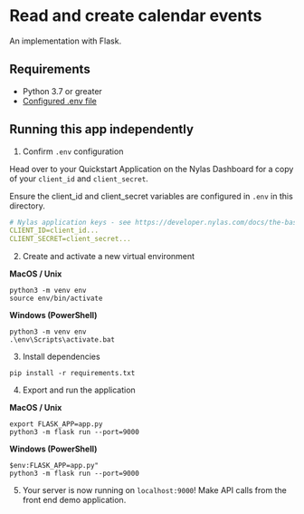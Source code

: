 # Read and create calendar events

An implementation with Flask.

## Requirements

- Python 3.7 or greater
- [Configured .env file](../../../../README.md)

## Running this app independently

1. Confirm `.env` configuration

Head over to your Quickstart Application on the Nylas Dashboard for a copy of your `client_id` and `client_secret`.

Ensure the client_id and client_secret variables are configured in `.env` in this directory.

```yaml
# Nylas application keys - see https://developer.nylas.com/docs/the-basics/authentication/authorizing-api-requests/#sdk-authentication
CLIENT_ID=client_id...
CLIENT_SECRET=client_secret...
```

2. Create and activate a new virtual environment

**MacOS / Unix**

```
python3 -m venv env
source env/bin/activate
```

**Windows (PowerShell)**

```
python3 -m venv env
.\env\Scripts\activate.bat
```

3. Install dependencies

```
pip install -r requirements.txt
```

4. Export and run the application

**MacOS / Unix**

```
export FLASK_APP=app.py
python3 -m flask run --port=9000
```

**Windows (PowerShell)**

```
$env:FLASK_APP=app.py"
python3 -m flask run --port=9000
```

5. Your server is now running on `localhost:9000`! Make API calls from the front end demo application.
